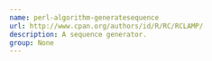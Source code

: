 ```yaml
---
name: perl-algorithm-generatesequence
url: http://www.cpan.org/authors/id/R/RC/RCLAMP/
description: A sequence generator.
group: None
---
```

